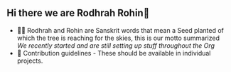 ## Hi there we are Rodhrah Rohin👋

- 🙋‍♀️ Rodhrah and Rohin are Sanskrit words that mean a Seed planted of which the tree is reaching for the skies, this is our motto summarized
_We recently started and are still setting up stuff throughout the Org_
- 🌈 Contribution guidelines - These should be available in individual projects.

<!--

**Here are some ideas to get you started:**

🍿 Fun facts - what does your team eat for breakfast?
🧙 Remember, you can do mighty things with the power of [Markdown](https://docs.github.com/github/writing-on-github/getting-started-with-writing-and-formatting-on-github/basic-writing-and-formatting-syntax)
-->
